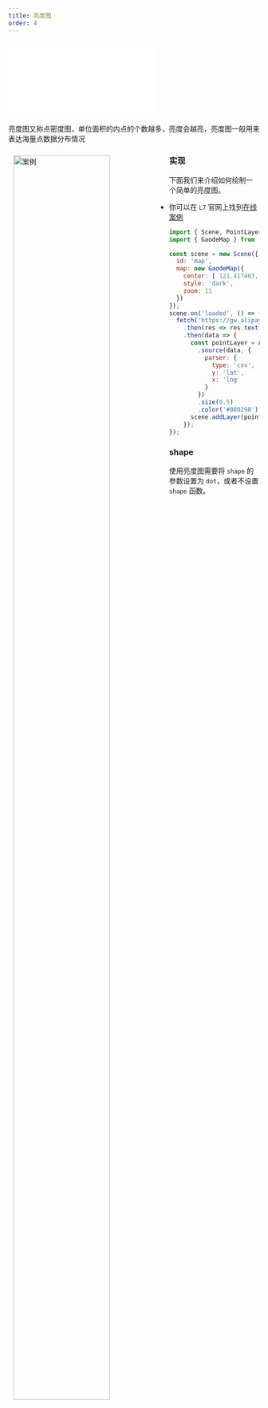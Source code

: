 ```yaml
---
title: 亮度图
order: 4
---
```

<embed src="@/docs/common/style.md"></embed>

亮度图又称点密度图，单位面积的内点的个数越多，亮度会越亮，亮度图一般用来表达海量点数据分布情况

<div>
  <div style="width:60%;float:left; margin: 10px;">
    <img  width="80%" alt="案例" src='https://gw.alipayobjects.com/mdn/antv_site/afts/img/A*xr8BQouXGvoAAAAAAAAAAABkARQnAQ'>
  </div>
</div>

### 实现

下面我们来介绍如何绘制一个简单的亮度图。

- 你可以在 `L7` 官网上找到[在线案例](/zh/examples/gallery/basic#normal)

```javascript
import { Scene, PointLayer } from '@antv/l7';
import { GaodeMap } from '@antv/l7-maps';

const scene = new Scene({
  id: 'map',
  map: new GaodeMap({
    center: [ 121.417463, 31.215175 ],
    style: 'dark',
    zoom: 11
  })
});
scene.on('loaded', () => {
  fetch('https://gw.alipayobjects.com/os/rmsportal/BElVQFEFvpAKzddxFZxJ.txt')
    .then(res => res.text())
    .then(data => {
      const pointLayer = new PointLayer({})
        .source(data, {
          parser: {
            type: 'csv',
            y: 'lat',
            x: 'lng'
          }
        })
        .size(0.5)
        .color('#080298');
      scene.addLayer(pointLayer);
    });
});
```

### shape

使用亮度图需要将 `shape` 的参数设置为 `dot`，或者不设置 `shape` 函数。
